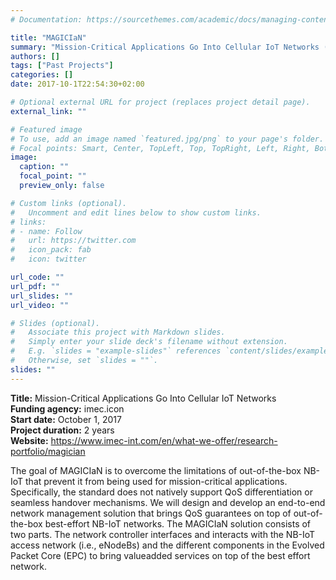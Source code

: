 ```yaml
---
# Documentation: https://sourcethemes.com/academic/docs/managing-content/

title: "MAGICIaN"
summary: "Mission-Critical Applications Go Into Cellular IoT Networks (imec.icon, 2017-2019)"
authors: []
tags: ["Past Projects"]
categories: []
date: 2017-10-1T22:54:30+02:00

# Optional external URL for project (replaces project detail page).
external_link: ""

# Featured image
# To use, add an image named `featured.jpg/png` to your page's folder.
# Focal points: Smart, Center, TopLeft, Top, TopRight, Left, Right, BottomLeft, Bottom, BottomRight.
image:
  caption: ""
  focal_point: ""
  preview_only: false

# Custom links (optional).
#   Uncomment and edit lines below to show custom links.
# links:
# - name: Follow
#   url: https://twitter.com
#   icon_pack: fab
#   icon: twitter

url_code: ""
url_pdf: ""
url_slides: ""
url_video: ""

# Slides (optional).
#   Associate this project with Markdown slides.
#   Simply enter your slide deck's filename without extension.
#   E.g. `slides = "example-slides"` references `content/slides/example-slides.md`.
#   Otherwise, set `slides = ""`.
slides: ""
---
```

**Title:** Mission-Critical Applications Go Into Cellular IoT Networks\
**Funding agency:** imec.icon\
**Start date:** October 1, 2017\
**Project duration:** 2 years\
**Website:** <https://www.imec-int.com/en/what-we-offer/research-portfolio/magician>

The goal of MAGICIaN is to overcome the limitations of out-of-the-box NB-IoT that prevent it from being used for mission-critical applications. Specifically, the standard does not natively support QoS differentiation or seamless handover mechanisms. We will design and develop an end-to-end network management solution that brings QoS guarantees on top of out-of-the-box best-effort NB-IoT networks. The MAGICIaN solution consists of two parts. The network controller interfaces and interacts with the NB-IoT access network (i.e., eNodeBs) and the different components in the Evolved Packet Core (EPC) to bring valueadded services on top of the best effort network.
